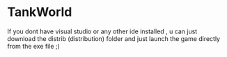 # TankWorld
If you dont have visual studio or any other ide installed , u can just download the distrib (distribution) folder and just launch the game directly from the exe file ;)
